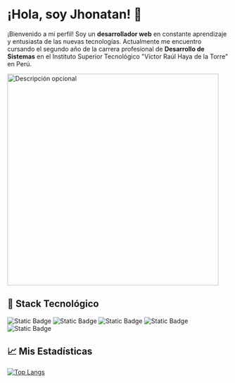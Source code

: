<h1>
  ¡Hola, soy Jhonatan! 👋
</h1>

<p>
  ¡Bienvenido a mi perfil! Soy un <b>desarrollador web</b> en constante aprendizaje y entusiasta de las nuevas tecnologías. Actualmente me encuentro cursando el segundo año de la carrera profesional de <b>Desarrollo de Sistemas</b> en el Instituto Superior Tecnológico "Víctor Raúl Haya de la Torre" en Perú.
</p>

<img src="https://media.licdn.com/dms/image/C4E12AQHhfpP2slLoXw/article-cover_image-shrink_600_2000/0/1578791251071?e=2147483647&v=beta&t=z0mDGgtn6FZAR_FAWN0lu2QP80ugvAfOnWcJ3acz7Rk" alt="Descripción opcional" height="480">


<h2>
  🚀 Stack Tecnológico
</h2>

![Static Badge](https://img.shields.io/badge/HTML-orange?style=for-the-badge&logo=html5&logoColor=white)
![Static Badge](https://img.shields.io/badge/CSS-blue?style=for-the-badge&logo=css3&logoColor=white)
![Static Badge](https://img.shields.io/badge/JavaScript-gold?style=for-the-badge&logo=javascript&logoColor=black)
![Static Badge](https://img.shields.io/badge/React-blue?style=for-the-badge&logo=react&logoColor=white)
![Static Badge](https://img.shields.io/badge/GitHub-black?style=for-the-badge&logo=github&logoColor=white)


<h2>
  📈 Mis Estadísticas
</h2>

[![Top Langs](https://github-readme-stats.vercel.app/api/top-langs/?username=jhonatanseminario&layout=donut-vertical)](https://github.com/jhonatanseminario/github-readme-stats)
